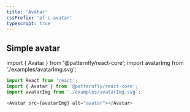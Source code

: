 ```yaml
---
title: 'Avatar'
cssPrefix: 'pf-c-avatar'
typescript: true
---
```


## Simple avatar

import { Avatar } from '@patternfly/react-core';
import avatarImg from './examples/avatarImg.svg';

```js
import React from 'react';
import { Avatar } from '@patternfly/react-core';
import avatarImg from './examples/avatarImg.svg';

<Avatar src={avatarImg} alt="avatar"></Avatar>
```
